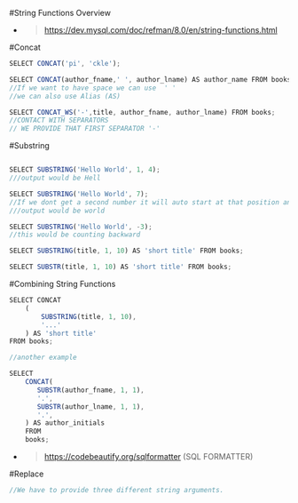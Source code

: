 #String Functions Overview

- > https://dev.mysql.com/doc/refman/8.0/en/string-functions.html

#Concat

```ts
SELECT CONCAT('pi', 'ckle');

SELECT CONCAT(author_fname,' ', author_lname) AS author_name FROM books;
//If we want to have space we can use  ' '
//we can also use Alias (AS)

SELECT CONCAT_WS('-',title, author_fname, author_lname) FROM books;
//CONTACT WITH SEPARATORS
// WE PROVIDE THAT FIRST SEPARATOR '-'
```

#Substring

```ts

SELECT SUBSTRING('Hello World', 1, 4);
///output would be Hell

SELECT SUBSTRING('Hello World', 7);
//If we dont get a second number it will auto start at that position and grab everyhting along with it until it ends.
///output would be world

SELECT SUBSTRING('Hello World', -3);
//this would be counting backward

SELECT SUBSTRING(title, 1, 10) AS 'short title' FROM books;

SELECT SUBSTR(title, 1, 10) AS 'short title' FROM books;
```

#Combining String Functions

```ts
SELECT CONCAT
    (
        SUBSTRING(title, 1, 10),
        '...'
    ) AS 'short title'
FROM books;

//another example

SELECT
    CONCAT(
       SUBSTR(author_fname, 1, 1),
       '.',
       SUBSTR(author_lname, 1, 1),
       '.',
    ) AS author_initials
    FROM
    books;

```

- > https://codebeautify.org/sqlformatter (SQL FORMATTER)

#Replace

```ts
//We have to provide three different string arguments.
```
